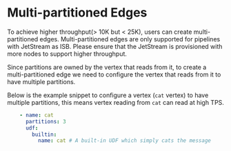 # Multi-partitioned Edges

To achieve higher throughput(> 10K but < 25K), users can create multi-partitioned edges.
Multi-partitioned edges are only supported for pipelines with JetStream as ISB. Please ensure
that the JetStream is provisioned with more nodes to support higher throughput.

Since partitions are owned by the vertex that reads from it, to create a multi-partitioned edge
we need to configure the vertex that reads from it to have multiple partitions.

Below is the example snippet to configure a vertex (`cat` vertex) to have multiple partitions,
this means vertex reading from `cat` can read at high TPS.

```yaml
    - name: cat
      partitions: 3
      udf:
        builtin:
          name: cat # A built-in UDF which simply cats the message
```



